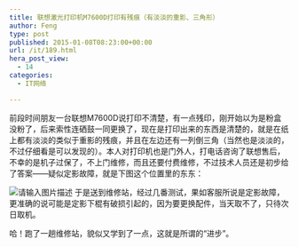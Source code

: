 ```yaml
---
title: 联想激光打印机M7600D打印有残痕（有淡淡的重影、三角形）
author: Feng
type: post
published: 2015-01-08T08:23:00+00:00
url: /it/189.html
hera_post_view:
  - 14
categories:
  - IT网络

---
```

前段时间朋友一台联想M7600D说打印不清楚，有一点残印，刚开始以为是粉盒没粉了，后来索性连硒鼓一同更换了，现在是打印出来的东西是清楚的，就是在纸上都有淡淡的类似于重影的残痕，并且在左边还有一列倒三角（当然也是淡淡的，不过仔细看是可以发现的）。本人对打印机也是门外人，打电话咨询了联想售后，不幸的是机子过保了，不上门维修，而且还要付费维修，不过技术人员还是初步给了答案——疑似定影故障，就是下图这个位置里的东东：

<img decoding="async" src="https://cdn.uu126.cn/wp-content/uploads/2015/01/m7600ddy.jpg" alt="请输入图片描述" title="请输入图片描述" />  
于是送到维修站，经过几番测试，果如客服所说是定影故障，更准确的说可能是定影下棍有破损引起的，因为要更换配件，当天取不了，只待次日取机。

哈！跑了一趟维修站，貌似又学到了一点，这就是所谓的“进步”。